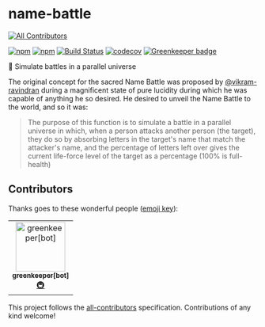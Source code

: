 # name-battle
[![All Contributors](https://img.shields.io/badge/all_contributors-1-orange.svg?style=flat-square)](#contributors)

[![npm](https://img.shields.io/npm/v/name-battle.svg)](https://www.npmjs.com/package/name-battle)
[![npm](https://img.shields.io/npm/dm/name-battle.svg)](https://npm-stat.com/charts.html?package=name-battle)
[![Build Status](https://travis-ci.org/msrose/name-battle.svg?branch=master)](https://travis-ci.org/msrose/name-battle)
[![codecov](https://codecov.io/gh/msrose/name-battle/branch/master/graph/badge.svg)](https://codecov.io/gh/msrose/name-battle)
[![Greenkeeper badge](https://badges.greenkeeper.io/msrose/name-battle.svg)](https://greenkeeper.io/)

:name_badge: Simulate battles in a parallel universe

The original concept for the sacred Name Battle was proposed by [@vikram-ravindran](https://github.com/vikram-ravindran) during a magnificent state of pure lucidity during which he was capable of anything he so desired. He desired to unveil the Name Battle to the world, and so it was:

> The purpose of this function is to simulate a battle in a parallel universe in which, when a person attacks another person (the target), they do so by absorbing letters in the target's name that match the attacker's name, and the percentage of letters left over gives the current life-force level of the target as a percentage (100% is full-health)

## Contributors

Thanks goes to these wonderful people ([emoji key](https://allcontributors.org/docs/en/emoji-key)):

<!-- ALL-CONTRIBUTORS-LIST:START - Do not remove or modify this section -->
<!-- prettier-ignore -->
<table><tr><td align="center"><a href="https://github.com/apps/greenkeeper"><img src="https://avatars3.githubusercontent.com/in/505?v=4" width="100px;" alt="greenkeeper[bot]"/><br /><sub><b>greenkeeper[bot]</b></sub></a><br /><a href="#infra-greenkeeper[bot]" title="Infrastructure (Hosting, Build-Tools, etc)">🚇</a></td></tr></table>

<!-- ALL-CONTRIBUTORS-LIST:END -->

This project follows the [all-contributors](https://github.com/all-contributors/all-contributors) specification. Contributions of any kind welcome!